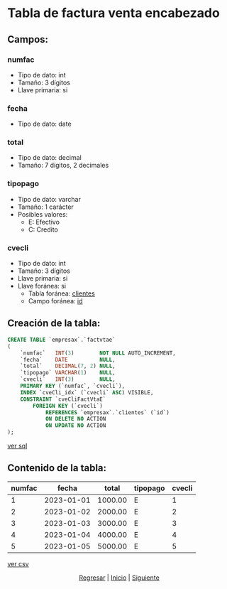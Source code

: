 # Tabla de factura venta encabezado

## Campos:
### numfac
* Tipo de dato: int
* Tamaño: 3 dígitos
* Llave primaria: si

### fecha
* Tipo de dato: date

### total
* Tipo de dato: decimal
* Tamaño: 7 dígitos, 2 decimales

### tipopago
* Tipo de dato: varchar
* Tamaño: 1 carácter
* Posibles valores:
    * E: Efectivo
    * C: Credito

### cvecli
* Tipo de dato: int
* Tamaño: 3 dígitos
* Llave primaria: si
* Llave foránea: si
    * Tabla foránea: [clientes](./03%20Clientes.md)
    * Campo foránea: [id](./03%20Clientes.md#id)

## Creación de la tabla:
``` sql
CREATE TABLE `empresax`.`factvtae`
(
    `numfac`   INT(3)        NOT NULL AUTO_INCREMENT,
    `fecha`    DATE          NULL,
    `total`    DECIMAL(7, 2) NULL,
    `tipopago` VARCHAR(1)    NULL,
    `cvecli`   INT(3)        NULL,
    PRIMARY KEY (`numfac`, `cvecli`),
    INDEX `cveCli_idx` (`cvecli` ASC) VISIBLE,
    CONSTRAINT `cveCliFactVtaE`
        FOREIGN KEY (`cvecli`)
            REFERENCES `empresax`.`clientes` (`id`)
            ON DELETE NO ACTION
            ON UPDATE NO ACTION
);
```
[ver sql](./sql/08%20Factura%20Venta%20Encabezado.sql)

## Contenido de la tabla:
| numfac | fecha      | total   | tipopago | cvecli |
|--------|------------|---------|----------|--------|
| 1      | 2023-01-01 | 1000.00 | E        | 1      |
| 2      | 2023-01-02 | 2000.00 | E        | 2      |
| 3      | 2023-01-03 | 3000.00 | E        | 3      |
| 4      | 2023-01-04 | 4000.00 | E        | 4      |
| 5      | 2023-01-05 | 5000.00 | E        | 5      |

[ver csv](./csv/08%20Factura%20Venta%20Encabezado.csv)

<p align="center">
    <a href="./07 Factura Compra Detalle.md">Regresar</a> |
    <a href="../README.md">Inicio</a> |
    <a href="./09 Factura Venta Detalle.md">Siguiente</a>
</p>